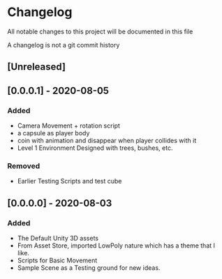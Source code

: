 # Changelog
All notable changes to this project will be documented in this file

A changelog is not a git commit history

## [Unreleased]

## [0.0.0.1] - 2020-08-05
### Added
- Camera Movement + rotation script
- a capsule as player body
- coin with animation and disappear when player collides with it
- Level 1 Environment Designed with trees, bushes, etc.

### Removed
- Earlier Testing Scripts and test cube

## [0.0.0.0] - 2020-08-03
### Added
- The Default Unity 3D assets
- From Asset Store, imported LowPoly nature which has a theme that I like.
- Scripts for Basic Movement
- Sample Scene as a Testing ground for new ideas.
